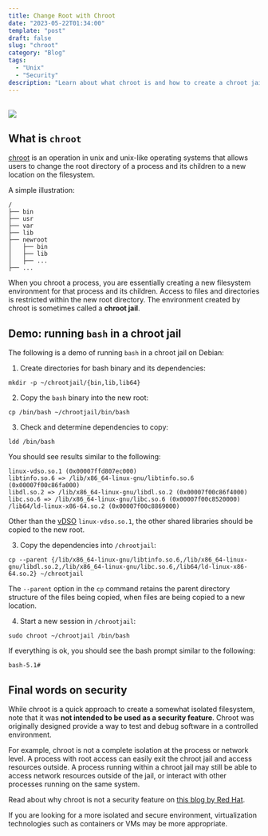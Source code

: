 ```yaml
---
title: Change Root with Chroot
date: "2023-05-22T01:34:00"
template: "post"
draft: false
slug: "chroot"
category: "Blog"
tags:
  - "Unix"
  - "Security"
description: "Learn about what chroot is and how to create a chroot jail"
---
```


<br>
<div style='max-width: 500px; width: 100%;'>
<img src='/media/chroot.png'>
</div>

## What is `chroot`

[chroot](https://en.wikipedia.org/wiki/Chroot) is an operation in unix and unix-like operating systems that allows users to change the root directory of a process and its children to a new location on the filesystem. 

A simple illustration:
```
/
├── bin
├── usr
├── var
├── lib
├── newroot
│   ├── bin
│   ├── lib
│   ├── ...
├── ...
```

When you chroot a process, you are essentially creating a new filesystem environment for that process and its children. Access to files and directories is restricted within the new root directory. The environment created by chroot is sometimes called a **chroot jail**.

## Demo: running `bash` in a chroot jail

The following is a demo of running `bash` in a chroot jail on Debian:

1. Create directories for bash binary and its dependencies:
  ```
  mkdir -p ~/chrootjail/{bin,lib,lib64}
  ```

2. Copy the `bash` binary into the new root:
  ```
  cp /bin/bash ~/chrootjail/bin/bash
  ```

3. Check and determine dependencies to copy:
  ```
  ldd /bin/bash
  ```
  You should see results similar to the following:
  ```
  linux-vdso.so.1 (0x00007ffd807ec000)
  libtinfo.so.6 => /lib/x86_64-linux-gnu/libtinfo.so.6 (0x00007f00c86fa000)
  libdl.so.2 => /lib/x86_64-linux-gnu/libdl.so.2 (0x00007f00c86f4000)
  libc.so.6 => /lib/x86_64-linux-gnu/libc.so.6 (0x00007f00c8520000)
  /lib64/ld-linux-x86-64.so.2 (0x00007f00c8869000)
  ```
  Other than the [vDSO](https://man7.org/linux/man-pages/man7/vdso.7.html) `linux-vdso.so.1`, the other shared libraries should be copied to the new root.

3. Copy the dependencies into `/chrootjail`:
  ```
  cp --parent {/lib/x86_64-linux-gnu/libtinfo.so.6,/lib/x86_64-linux-gnu/libdl.so.2,/lib/x86_64-linux-gnu/libc.so.6,/lib64/ld-linux-x86-64.so.2} ~/chrootjail
  ```
  The `--parent` option in the `cp` command retains the parent directory structure of the files being copied, when files are being copied to a new location.

4. Start a new session in `/chrootjail`:
  ```
  sudo chroot ~/chrootjail /bin/bash
  ```
  If everything is ok, you should see the bash prompt similar to the following:
  ```
  bash-5.1# 
  ```

## Final words on security

While chroot is a quick approach to create a somewhat isolated filesystem, note that it was **not intended to be used as a security feature**. Chroot was originally designed provide a way to test and debug software in a controlled environment.

For example, chroot is not a complete isolation at the process or network level. A process with root access can easily exit the chroot jail and access resources outside. A process running within a chroot jail may still be able to access network resources outside of the jail, or interact with other processes running on the same system. 

Read about why chroot is not a security feature on [this blog by Red Hat](https://www.redhat.com/en/blog/chroot-security-feature).

If you are looking for a more isolated and secure environment, virtualization technologies such as containers or VMs may be more appropriate.

